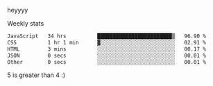heyyyy

Weekly stats
<!--START_SECTION:waka-->

```txt
JavaScript   34 hrs          ████████████████████████▒   96.90 %
CSS          1 hr 1 min      ▓░░░░░░░░░░░░░░░░░░░░░░░░   02.91 %
HTML         3 mins          ░░░░░░░░░░░░░░░░░░░░░░░░░   00.17 %
JSON         0 secs          ░░░░░░░░░░░░░░░░░░░░░░░░░   00.01 %
Other        0 secs          ░░░░░░░░░░░░░░░░░░░░░░░░░   00.01 %
```

<!--END_SECTION:waka-->
5 is greater than 4 :)

